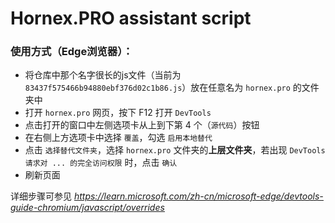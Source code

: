 # Hornex.PRO assistant script
### 使用方式（Edge浏览器）：
- 将仓库中那个名字很长的js文件（当前为 `83437f575466b94880ebf376d02c1b86.js`）放在任意名为 `hornex.pro` 的文件夹中
- 打开 `hornex.pro` 网页，按下 F12 打开 `DevTools`
- 点击打开的窗口中左侧选项卡从上到下第 4 个（`源代码`）按钮
- 在右侧上方选项卡中选择 `覆盖`，勾选 `启用本地替代`
- 点击 `选择替代文件夹`，选择 `hornex.pro` 文件夹的**上层文件夹**，若出现 `DevTools 请求对 ... 的完全访问权限` 时，点击 `确认`
- 刷新页面

详细步骤可参见 *<u>https://learn.microsoft.com/zh-cn/microsoft-edge/devtools-guide-chromium/javascript/overrides</u>*